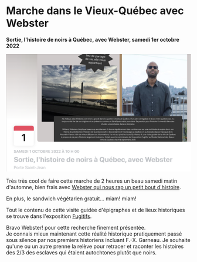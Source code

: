 <link rel="stylesheet" href="../css/style.css">

# Marche dans le Vieux-Québec avec Webster
__Sortie, l'histoire de noirs à Québec, avec Webster, samedi 1er octobre 2022__

![Événement FaceBook Sortie, l'histoire de noirs à Québec, avec Webster](../media/webster.png)

Très très cool de faire cette marche de 2 heures un beau samedi matin d'automne, bien frais avec [Webster qui nous rap un petit bout d'histoire](https://www.youtube.com/watch?v=OdL14IfV3U0). 

En plus, le sandwich végétarien gratuit... miam! miam!   
  
Tout le contenu de cette visite guidée d'épigraphes et de lieux historiques se trouve dans l'exposition [Fugitifs](https://msj.world/fugitifs/card/XZWRV9UDc).

Bravo Webster! pour cette recherche finement présentée.  
Je connais mieux maintenant cette réalité historique pratiquement passé sous silence par nos premiers historiens incluant F.-X. Garneau. Je souhaite qu'une ou un autre prenne la relève pour retracer et raconter les histoires des 2/3 des esclaves qui étaient autochtones plutôt que noirs.
